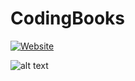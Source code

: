 # CodingBooks
[![Website](https://img.shields.io/website?label=codingbooks.netlify.app&style=for-the-badge&url=https%3A%2F%2Fmohitjaisal.com)](https://codingbooks.netlify.app)

![alt text](https://github.com/mohitjaisal/GifStore/blob/master/codingbooksgif.gif)

